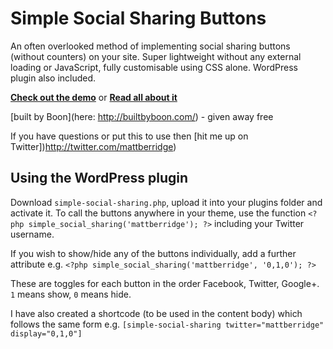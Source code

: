 # Simple Social Sharing Buttons

An often overlooked method of implementing social sharing buttons (without counters) on your site. Super lightweight without any external loading or JavaScript, fully customisable using CSS alone. WordPress plugin also included.

**[Check out the demo](http://builtbyboon.com/posed/Simple-Social-Sharing-Buttons/)** or **[Read all about it](http://builtbyboon.com/blog/simple-social-sharing-buttons/)**

[built by Boon](here: http://builtbyboon.com/) - given away free

If you have questions or put this to use then [hit me up on Twitter])http://twitter.com/mattberridge)

## Using the WordPress plugin

Download `simple-social-sharing.php`, upload it into your plugins folder and activate it. To call the buttons anywhere in your theme, use the function `<?php simple_social_sharing('mattberridge'); ?>` including your Twitter username.

If you wish to show/hide any of the buttons individually, add a further attribute e.g. `<?php simple_social_sharing('mattberridge', '0,1,0'); ?>`

These are toggles for each button in the order Facebook, Twitter, Google+. `1` means show, `0` means hide.

I have also created a shortcode (to be used in the content body) which follows the same form e.g. `[simple-social-sharing twitter="mattberridge" display="0,1,0"]`